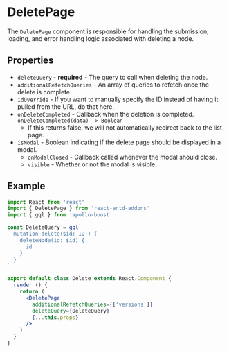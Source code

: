 # DeletePage

The `DeletePage` component is responsible for handling the submission, loading, and error
handling logic associated with deleting a node.

## Properties

- `deleteQuery` - **required** - The query to call when deleting the node.
- `additionalRefetchQueries` - An array of queries to refetch once the delete is complete.
- `idOverride` - If you want to manually specify the ID instead of having it pulled from the URL, do that here.
- `onDeleteCompleted` - Callback when the deletion is completed. `onDeleteCompleted(data) -> Boolean`
  - If this returns false, we will not automatically redirect back to the list page.
- `isModal` - Boolean indicating if the delete page should be displayed in a modal.
  - `onModalClosed` - Callback called whenever the modal should close.
  - `visible` - Whether or not the modal is visible.

## Example

```jsx
import React from 'react'
import { DeletePage } from 'react-antd-addons'
import { gql } from 'apollo-boost'

const DeleteQuery = gql`
  mutation delete($id: ID!) {
    deleteNode(id: $id) {
      id
    }
  }
`

export default class Delete extends React.Component {
  render () {
    return (
      <DeletePage
        additionalRefetchQueries={['versions']}
        deleteQuery={DeleteQuery}
        {...this.props}
      />
    )
  }
}
```
